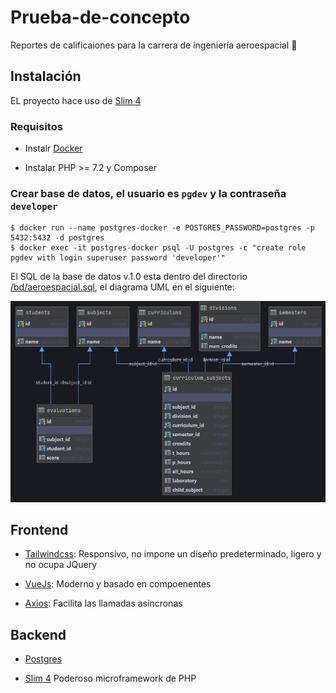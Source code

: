# Prueba-de-concepto

Reportes de calificaiones para la carrera de ingeniería aeroespacial 🚀

## Instalación

EL proyecto hace uso de [Slim 4](http://www.slimframework.com/docs/v4/)

### Requisitos

- Instalr [Docker](https://docs.docker.com/)

- Instalar PHP >= 7.2 y Composer

### Crear base de datos, el usuario es `pgdev` y la contraseña `developer`

```
$ docker run --name postgres-docker -e POSTGRES_PASSWORD=postgres -p 5432:5432 -d postgres
$ docker exec -it postgres-docker psql -U postgres -c "create role pgdev with login superuser password 'developer'"
```

El SQL de la base de datos v.1.0 esta dentro del directorio [/bd/aeroespacial.sql](), el diagrama UML en el siguiente:

![image](bd/Screenshot_2.png)

## Frontend

- [Tailwindcss](https://tailwindcss.com/): Responsivo, no impone un diseño predeterminado, ligero y no ocupa JQuery

- [VueJs](https://vuejs.org/): Moderno y basado en compoenentes

- [Axios](https://github.com/axios/axios): Facilita las llamadas asincronas

## Backend

- [Postgres](https://www.postgresql.org/)

- [Slim 4](http://www.slimframework.com/docs/v4/) Poderoso microframework de PHP